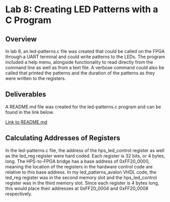 # Lab 8: Creating LED Patterns with a C Program

## Overview
In lab 8, an led-patterns.c file was created that could be called on the FPGA through a UART terminal and could write patterns to the LEDs. The program included a help menu, alongside functionality to read directly from the command line as well as from a text file. A verbose command could also be called that printed the patterns and the duration of the patterns as they were written to the registers.

## Deliverables

A README.md file was created for the led-patterns.c program and can be found in the link below.

[Link to README.md](../sw/led-patterns/README.md)

## Calculating Addresses of Registers
In the led-patterns.c file, the address of the hps_led_control register as well as the led_reg register were hard coded. Each register is 32 bits, or 4 bytes, long. The HPS-to-FPGA bridge has a base address of 0xFF20_0000, meaning the location of the registers in the hardware control code are relative to this base address. In my led_patterns_avalon VHDL code, the led_reg register was in the second memory slot and the hps_led_control register was in the third memory slot. Since each register is 4 bytes long, this would place their addresses at 0xFF20_0004 and 0xFF20_0008 respectively.